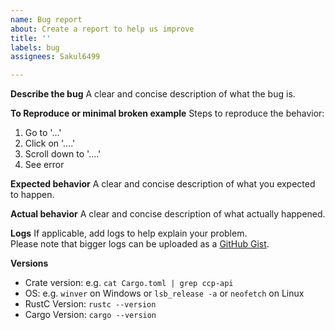 ```yaml
---
name: Bug report
about: Create a report to help us improve
title: ''
labels: bug
assignees: Sakul6499

---
```


**Describe the bug**
A clear and concise description of what the bug is.

**To Reproduce __or__ minimal broken example**
Steps to reproduce the behavior:
1. Go to '...'
2. Click on '....'
3. Scroll down to '....'
4. See error

**Expected behavior**
A clear and concise description of what you expected to happen.

**Actual behavior**
A clear and concise description of what actually happened.

**Logs**
If applicable, add logs to help explain your problem.  
Please note that bigger logs can be uploaded as a [GitHub Gist](https://gist.github.com/).

**Versions**
 - Crate version: e.g. `cat Cargo.toml | grep ccp-api`
 - OS: e.g. `winver` on Windows or `lsb_release -a` or `neofetch` on Linux
 - RustC Version: `rustc --version`
 - Cargo Version: `cargo --version`
